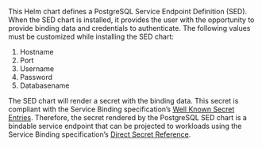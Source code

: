 This Helm chart defines a PostgreSQL Service Endpoint Definition (SED). When the SED chart is installed, it provides the user with the opportunity to provide binding data and credentials to authenticate. The following values must be customized while installing the SED chart:

1. Hostname
1. Port
1. Username
1. Password
1. Databasename

The SED chart will render a secret with the binding data. This secret is compliant with the Service Binding specification’s [Well Known Secret Entries](https://github.com/servicebinding/spec#well-known-secret-entries). Therefore, the secret rendered by the PostgreSQL SED chart is a bindable service endpoint that can be projected to workloads using the Service Binding specification’s [Direct Secret Reference](https://github.com/servicebinding/spec#direct-secret-reference).
